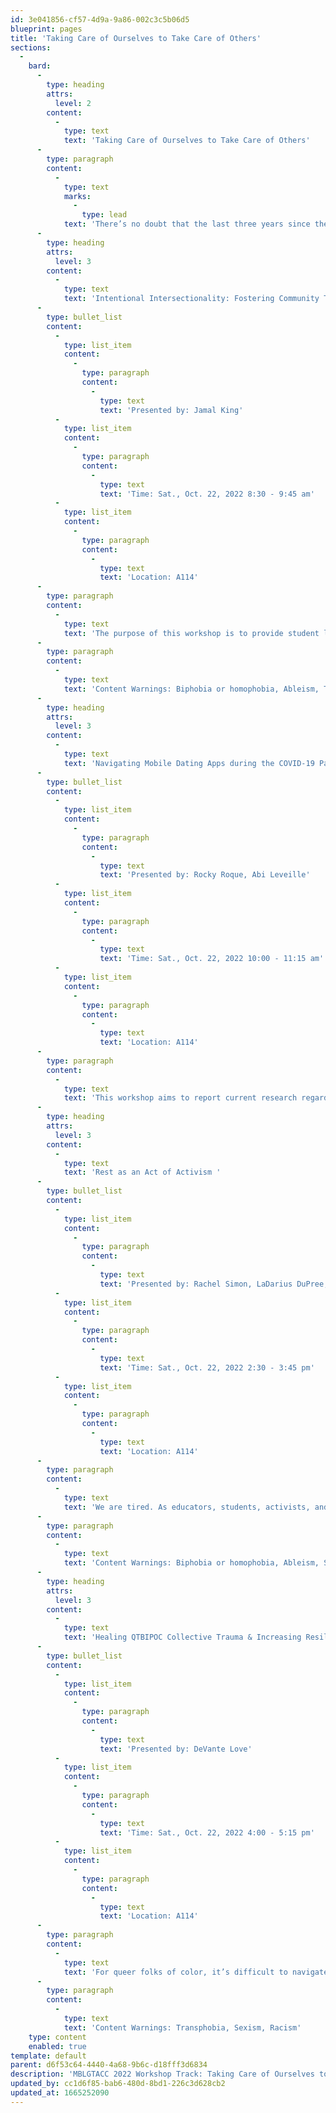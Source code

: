 ```yaml
---
id: 3e041856-cf57-4d9a-9a86-002c3c5b06d5
blueprint: pages
title: 'Taking Care of Ourselves to Take Care of Others'
sections:
  -
    bard:
      -
        type: heading
        attrs:
          level: 2
        content:
          -
            type: text
            text: 'Taking Care of Ourselves to Take Care of Others'
      -
        type: paragraph
        content:
          -
            type: text
            marks:
              -
                type: lead
            text: 'There’s no doubt that the last three years since the onset of the global COVID-19 pandemic have amplified what marginalized groups already know to be harsh conditions, hard fights, and continued struggle. Experiences of burnout, disruptions to existing organization and education efforts, and constantly reacting to waves of injustice have weighed heavily on queer and trans communities. It is essential we dedicate time and attention to pleasure, joy, wellness, and healing in order to sustain ourselves, our communities and our movement.'
      -
        type: heading
        attrs:
          level: 3
        content:
          -
            type: text
            text: 'Intentional Intersectionality: Fostering Community That Reflects the Community'
      -
        type: bullet_list
        content:
          -
            type: list_item
            content:
              -
                type: paragraph
                content:
                  -
                    type: text
                    text: 'Presented by: Jamal King'
          -
            type: list_item
            content:
              -
                type: paragraph
                content:
                  -
                    type: text
                    text: 'Time: Sat., Oct. 22, 2022 8:30 - 9:45 am'
          -
            type: list_item
            content:
              -
                type: paragraph
                content:
                  -
                    type: text
                    text: 'Location: A114'
      -
        type: paragraph
        content:
          -
            type: text
            text: 'The purpose of this workshop is to provide student leaders, advisors, and higher education practitioners with concrete ways to create programs, push initiatives, and advise queer and trans student populations using an intentionally inclusive and intersectional lens. This workshop will provide a basic cultural, environmental, and social context for providing programs that lift up and celebrate many identities within the LGBTQ+ community.'
      -
        type: paragraph
        content:
          -
            type: text
            text: 'Content Warnings: Biphobia or homophobia, Ableism, Transphobia, Racism, Classism'
      -
        type: heading
        attrs:
          level: 3
        content:
          -
            type: text
            text: 'Navigating Mobile Dating Apps during the COVID-19 Pandemic '
      -
        type: bullet_list
        content:
          -
            type: list_item
            content:
              -
                type: paragraph
                content:
                  -
                    type: text
                    text: 'Presented by: Rocky Roque, Abi Leveille'
          -
            type: list_item
            content:
              -
                type: paragraph
                content:
                  -
                    type: text
                    text: 'Time: Sat., Oct. 22, 2022 10:00 - 11:15 am'
          -
            type: list_item
            content:
              -
                type: paragraph
                content:
                  -
                    type: text
                    text: 'Location: A114'
      -
        type: paragraph
        content:
          -
            type: text
            text: 'This workshop aims to report current research regarding Grindr and Tinder, provide strategies to navigate queer sexual and romantic health during the pandemic, and encourage a fruitful and positive discussion regarding these practices. With the prevalent use of mobile dating apps among this demographic, we value promoting a positive and inclusive environment to discuss romantic and sexual health.'
      -
        type: heading
        attrs:
          level: 3
        content:
          -
            type: text
            text: 'Rest as an Act of Activism '
      -
        type: bullet_list
        content:
          -
            type: list_item
            content:
              -
                type: paragraph
                content:
                  -
                    type: text
                    text: 'Presented by: Rachel Simon, LaDarius DuPree, Sarah Doherty'
          -
            type: list_item
            content:
              -
                type: paragraph
                content:
                  -
                    type: text
                    text: 'Time: Sat., Oct. 22, 2022 2:30 - 3:45 pm'
          -
            type: list_item
            content:
              -
                type: paragraph
                content:
                  -
                    type: text
                    text: 'Location: A114'
      -
        type: paragraph
        content:
          -
            type: text
            text: 'We are tired. As educators, students, activists, and especially as queer folx in 2022 we are being asked to do more with less and the stakes are high. This workshop session will invite participants to explore how we find needed rest while setting boundaries, finding and sharing resources of rest, and embracing the power of rest with a queer lens. We will look at ways to restore and repair in a time when so many of us are asked to take on unrecognized and uncompensated work for social justice and equity.'
      -
        type: paragraph
        content:
          -
            type: text
            text: 'Content Warnings: Biphobia or homophobia, Ableism, Self-harm/self-injury, Transphobia, Sexism, Misogyny, Racism, Classism, Fat phobia'
      -
        type: heading
        attrs:
          level: 3
        content:
          -
            type: text
            text: 'Healing QTBIPOC Collective Trauma & Increasing Resilience with Gentle Movement Meditation Practices '
      -
        type: bullet_list
        content:
          -
            type: list_item
            content:
              -
                type: paragraph
                content:
                  -
                    type: text
                    text: 'Presented by: DeVante Love'
          -
            type: list_item
            content:
              -
                type: paragraph
                content:
                  -
                    type: text
                    text: 'Time: Sat., Oct. 22, 2022 4:00 - 5:15 pm'
          -
            type: list_item
            content:
              -
                type: paragraph
                content:
                  -
                    type: text
                    text: 'Location: A114'
      -
        type: paragraph
        content:
          -
            type: text
            text: 'For queer folks of color, it’s difficult to navigate our society which often works to disempowers us. This workshop is an active step toward reversing the psychological wounding incurred from trying to live honestly as our genuine, whole selves. We begin with a talk about the imprint of collective trauma and end with a facilitated gentle movement journey to help liberate us from old wounds of collective trauma so we may feel more resilient and confident.'
      -
        type: paragraph
        content:
          -
            type: text
            text: 'Content Warnings: Transphobia, Sexism, Racism'
    type: content
    enabled: true
template: default
parent: d6f53c64-4440-4a68-9b6c-d18fff3d6834
description: 'MBLGTACC 2022 Workshop Track: Taking Care of Ourselves to Take Care of Others'
updated_by: cc1d6f85-bab6-480d-8bd1-226c3d628cb2
updated_at: 1665252090
---
```

